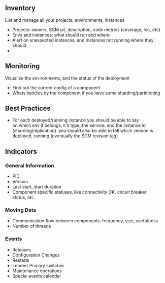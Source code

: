 

## Inventory
List and manage all your projects, environments, instances
- Projects: owners, SCM url, description, code metrics (coverage, loc, etc)
- Envs and instances: what should run and where
- Alert on unexpected instances, and instances not running where they should
- 
 
## Monitoring
Visualize the environments, and the status of the deployment

- Find out the current config of a component
- Whats handles by the component if you have some sharding/partitioning

## Best Practices
- For each deployed/running instance you should be able to say      
  on which env it belongs, it's type, the service, and the instance id (sharding/replication).
  you should also be able to tell which version is deployed, running (eventually the SCM revision tag)
  
  
  
## Indicators

### General Information
- PID
- Version
- Last start, start duration
- Component specific statuses, like connectivity OK, circuit breaker status, etc.  

### Moving Data
- Communication flow between components: frequency, size, usefulness 
- Number of threads

### Events
- Releases
- Configuration Changes
- Restarts
- Leader/ Primary switches
- Maintenance operations
- Special events calendar
